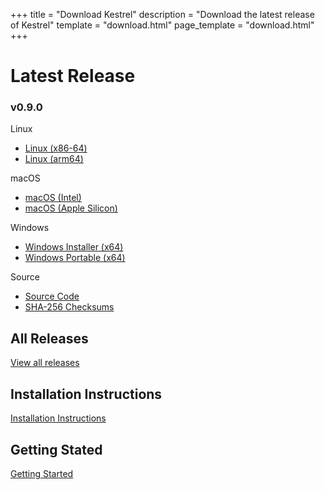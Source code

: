 +++
title = "Download Kestrel"
description = "Download the latest release of Kestrel"
template = "download.html"
page_template = "download.html"
+++

# Latest Release
### v0.9.0

Linux

- [Linux (x86-64)](/releases/v0.9.0/kestrel-linux-v0.9.0-amd64.tar.gz)
- [Linux (arm64)](/releases/v0.9.0/kestrel-linux-v0.9.0-arm64.tar.gz)

macOS

- [macOS (Intel)](/releases/v0.9.0/kestrel-macos-v0.9.0-amd64.tar.gz)
- [macOS (Apple Silicon)](/releases/v0.9.0/kestrel-macos-v0.9.0-arm64.tar.gz)

Windows

- [Windows Installer (x64)](/releases/v0.9.0/kestrel-cli-setup-v0.9.0-x64.exe)
- [Windows Portable (x64)](/releases/v0.9.0/kestrel-windows-v0.9.0-x64.zip)

Source

- [Source Code](/releases/v0.9.0/kestrel-source-v0.9.0.tar.gz)
- [SHA-256 Checksums](/releases/v0.9.0/SHA256SUMS.txt)

## All Releases

[View all releases](/releases/)

## Installation Instructions

[Installation Instructions](/docs/installation.html)

## Getting Stated

[Getting Started](/docs/getting-started.html)
